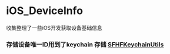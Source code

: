 # iOS_DeviceInfo
收集整理了一些iOS开发获取设备基础信息

### 存储设备唯一ID用到了keychain 存储 [SFHFKeychainUtils](https://github.com/stoneros/SFHFKeychainUtils.git)



